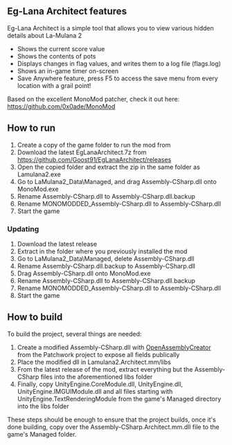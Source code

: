 ## Eg-Lana Architect features
Eg-Lana Architect is a simple tool that allows you to view various hidden details about La-Mulana 2
* Shows the current score value
* Shows the contents of pots
* Displays changes in flag values, and writes them to a log file (flags.log)
* Shows an in-game timer on-screen
* Save Anywhere feature, press F5 to access the save menu from every location with a grail point!

Based on the excellent MonoMod patcher, check it out here: https://github.com/0x0ade/MonoMod
## How to run
1. Create a copy of the game folder to run the mod from 
2. Download the latest EgLanaArchitect.7z from https://github.com/Goost91/EgLanaArchitect/releases
3. Open the copied folder and extract the zip in the same folder as Lamulana2.exe
4. Go to LaMulana2_Data\Managed, and drag Assembly-CSharp.dll onto MonoMod.exe
5. Rename Assembly-CSharp.dll to Assembly-CSharp.dll.backup
6. Rename MONOMODDED_Assembly-CSharp.dll to Assembly-CSharp.dll
7. Start the game

### Updating
1. Download the latest release
2. Extract in the folder where you previously installed the mod
3. Go to LaMulana2_Data\Managed, delete Assembly-CSharp.dll
4. Rename Assembly-CSharp.dll.backup to Assembly-CSharp.dll 
5. Drag Assembly-CSharp.dll onto MonoMod.exe
6. Rename Assembly-CSharp.dll to Assembly-CSharp.dll.backup
7. Rename MONOMODDED_Assembly-CSharp.dll to Assembly-CSharp.dll
8. Start the game

## How to build
To build the project, several things are needed:
1. Create a modified Assembly-CSharp.dll with [OpenAssemblyCreator](https://github.com/GregRos/Patchwork) from the Patchwork project to expose all fields publically
2. Place the modified dll in Lamulana2.Architect.mm/libs
3. From the latest release of the mod, extract everything but the Assembly-CSharp files into the aforementioned libs folder
4. Finally, copy UnityEngine.CoreModule.dll, UnityEngine.dll, UnityEngine.IMGUIModule.dll and all files starting with UnityEngine.TextRenderingModule from the game's Managed directory into the libs folder

These steps should be enough to ensure that the project builds, once it's done building, copy over the Assembly-CSharp.Architect.mm.dll file to the game's Managed folder.

